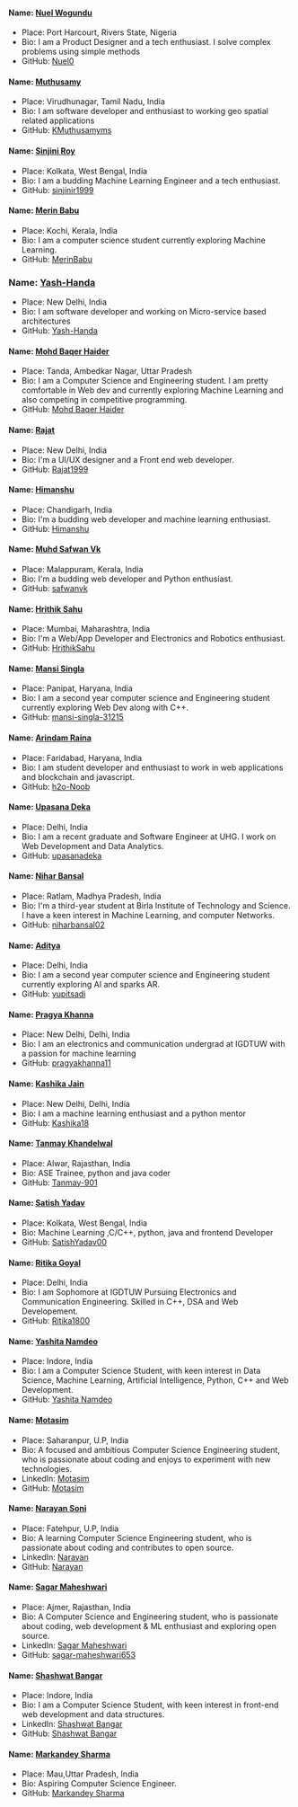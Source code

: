 #### Name: [Nuel Wogundu](github.com/Nuel0)
- Place: Port Harcourt, Rivers State, Nigeria
- Bio: I am a Product Designer and a tech enthusiast. I solve complex problems using simple methods
- GitHub: [Nuel0](github.com/Nuel0)

#### Name: [Muthusamy](https://github.com/kmuthusamyms/)
- Place: Virudhunagar, Tamil Nadu, India
- Bio: I am software developer and enthusiast to working geo spatial related applications
- GitHub: [KMuthusamyms](https://github.com/kmuthusamyms/)

#### Name: [Sinjini Roy](https://github.com/sinjinir1999)
- Place: Kolkata, West Bengal, India
- Bio: I am a budding Machine Learning Engineer and a tech enthusiast.
- GitHub: [sinjinir1999](https://github.com/sinjinir1999)

#### Name: [Merin Babu](https://github.com/MerinBabu)
- Place: Kochi, Kerala, India
- Bio: I am a computer science student currently exploring Machine Learning.
- GitHub: [MerinBabu](https://github.com/MerinBabu)

### Name: [Yash-Handa](https://github.com/Yash-Handa/)
- Place: New Delhi, India
- Bio: I am software developer and working on Micro-service based architectures
- GitHub: [Yash-Handa](https://github.com/Yash-Handa/)

#### Name: [Mohd Baqer Haider](https://github.com/haider000)
- Place: Tanda, Ambedkar Nagar, Uttar Pradesh
- Bio: I am a Computer Science and Engineering student. I am pretty comfortable in Web dev and currently exploring Machine Learning and also competing in competitive programming.
- GitHub: [Mohd Baqer Haider](https://github.com/haider000)

#### Name: [Rajat](https://github.com/Rajat1999)
- Place: New Delhi, India
- Bio: I'm a UI/UX designer and a Front end web developer.
- GitHub: [Rajat1999](https://github.com/Rajat1999)

#### Name: [Himanshu](https://github.com/himanshubohra13)
- Place: Chandigarh, India
- Bio: I'm a budding web developer and machine learning enthusiast.
- GitHub: [Himanshu](https://github.com/himanshubohra13)

#### Name: [Muhd Safwan Vk](https://github.com/safwanvk)
- Place: Malappuram, Kerala, India
- Bio: I'm a budding web developer and Python enthusiast.
- GitHub: [safwanvk](https://github.com/safwanvk)

#### Name: [Hrithik Sahu](https://github.com/HrithikSahu)
- Place: Mumbai, Maharashtra, India
- Bio: I'm a Web/App Developer and Electronics and Robotics enthusiast.
- GitHub: [HrithikSahu](https://github.com/HrithikSahu)

#### Name: [Mansi Singla](https://github.com/mansi-singla-31215)
- Place: Panipat, Haryana, India
- Bio: I am a second year computer science and Engineering student currently exploring Web Dev along with C++.
- GitHub: [mansi-singla-31215](https://github.com/mansi-singla-31215)

#### Name: [Arindam Raina](https://github.com/h2o-Noob)
- Place: Faridabad, Haryana, India
- Bio: I am student developer and enthusiast to work in web applications and blockchain and javascript.
- GitHub: [h2o-Noob](https://github.com/h2o-Noob)

#### Name: [Upasana Deka](https://github.com/upasanadeka)
- Place: Delhi, India
- Bio: I am a recent graduate and Software Engineer at UHG. I work on Web Development and Data Analytics.
- GitHub: [upasanadeka](https://github.com/upasanadeka)

#### Name: [Nihar Bansal](https://github.com/niharbansal02)
- Place: Ratlam, Madhya Pradesh, India
- Bio: I'm a third-year student at Birla Institute of Technology and Science. I have a keen interest in Machine Learning, and computer Networks.
- GitHub: [niharbansal02](https://github.com/niharbansal02)

#### Name: [Aditya](https://github.com/yupitsadi)
- Place: Delhi, India
- Bio: I am a second year computer science and Engineering student currently exploring AI and sparks AR.
- GitHub: [yupitsadi](https://github.com/yupitsadi)

#### Name: [Pragya Khanna](https://github.com/pragyakhanna11)
- Place: New Delhi, Delhi, India
- Bio: I am an electronics and communication undergrad at IGDTUW with a passion for machine learning
- GitHub: [pragyakhanna11](https://github.com/pragyakhanna11)

#### Name: [Kashika Jain](https://github.com/Kashika18)
- Place: New Delhi, Delhi, India
- Bio: I am a machine learning enthusiast and a python mentor
- GitHub: [Kashika18](https://github.com/Kashika18)

#### Name: [Tanmay Khandelwal](https://github.com/Tanmay-901)
- Place: Alwar, Rajasthan, India
- Bio: ASE Trainee, python and java coder
- GitHub: [Tanmay-901](https://github.com/Tanmay-901)

#### Name: [Satish Yadav](https://github.com/SatishYadav00)
- Place: Kolkata, West Bengal, India
- Bio: Machine Learning ,C/C++, python, java and frontend Developer
- GitHub: [SatishYadav00](https://github.com/SatishYadav00)

#### Name: [Ritika Goyal](https://github.com/Ritika1800)
- Place: Delhi, India
- Bio: I am  Sophomore at IGDTUW Pursuing Electronics and Communication Engineering. Skilled in C++, DSA and Web Developement.
- GitHub: [Ritika1800](https://github.com/Ritika1800)

#### Name: [Yashita Namdeo](https://github.com/yashitanamdeo)
- Place: Indore, India
- Bio: I am a Computer Science Student, with keen interest in Data Science, Machine Learning, Artificial Intelligence, Python, C++ and Web Development. 
- GitHub: [Yashita Namdeo](https://github.com/yashitanamdeo)

#### Name: [Motasim](https://github.com/motasimmakki)
- Place: Saharanpur, U.P, India 
- Bio: A focused and ambitious Computer Science Engineering student, who is passionate about coding and enjoys to experiment with new technologies.
- LinkedIn: [Motasim](https://www.linkedin.com/in/motasim-010b0a135/)
- GitHub: [Motasim](https://github.com/motasimmakki)

#### Name: [Narayan Soni](https://github.com/narayan954)
- Place: Fatehpur, U.P, India 
- Bio: A learning Computer Science Engineering student, who is passionate about coding and contributes to open source.
- LinkedIn: [Narayan](https://www.linkedin.com/in/narayan-soni/)
- GitHub: [Narayan](https://github.com/narayan954)


#### Name: [Sagar Maheshwari](https://github.com/sagar-maheshwari653)
- Place: Ajmer, Rajasthan, India 
- Bio: A Computer Science and Engineering student, who is passionate about coding, web development & ML enthusiast and exploring open source.
- LinkedIn: [Sagar Maheshwari](https://www.linkedin.com/in/sagar-maheshwari-3330b6166/)
- GitHub: [sagar-maheshwari653](https://github.com/sagar-maheshwari653)

#### Name: [Shashwat Bangar](https://github.com/shashwatbangar)
- Place: Indore, India
- Bio: I am a Computer Science Student, with keen interest in front-end web development and data structures. 
- LinkedIn: [Shashwat Bangar](https://www.linkedin.com/in/shashwatbangar/)
- GitHub: [Shashwat Bangar](https://github.com/shashwatbangar)

#### Name: [Markandey Sharma](https://github.com/markandey007)
- Place: Mau,Uttar Pradesh, India
- Bio: Aspiring Computer Science Engineer.
- GitHub: [Markandey Sharma](https://github.com/markandey007)
